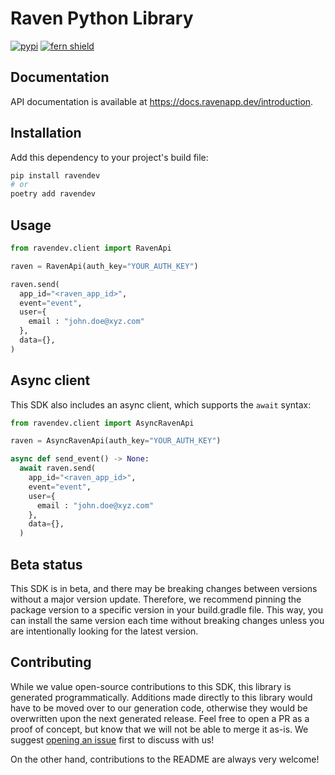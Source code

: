 # Raven Python Library

[![pypi](https://img.shields.io/pypi/v/ravendev.svg)](https://pypi.python.org/pypi/ravendev)
[![fern shield](https://img.shields.io/badge/%F0%9F%8C%BF-SDK%20generated%20by%20Fern-brightgreen)](https://github.com/fern-api/fern)


## Documentation

API documentation is available at <https://docs.ravenapp.dev/introduction>.

## Installation

Add this dependency to your project's build file:

```bash
pip install ravendev
# or
poetry add ravendev
```

## Usage

```python
from ravendev.client import RavenApi

raven = RavenApi(auth_key="YOUR_AUTH_KEY")

raven.send(
  app_id="<raven_app_id>",
  event="event",
  user={
    email : "john.doe@xyz.com"
  },
  data={},
)
```

## Async client

This SDK also includes an async client, which supports the `await` syntax:

```python
from ravendev.client import AsyncRavenApi

raven = AsyncRavenApi(auth_key="YOUR_AUTH_KEY")

async def send_event() -> None:
  await raven.send(
    app_id="<raven_app_id>",
    event="event",
    user={
      email : "john.doe@xyz.com"
    },
    data={},
  )
```

## Beta status

This SDK is in beta, and there may be breaking changes between versions without a major version update. Therefore, we recommend pinning the package version to a specific version in your build.gradle file. This way, you can install the same version each time without breaking changes unless you are intentionally looking for the latest version.

## Contributing

While we value open-source contributions to this SDK, this library is generated programmatically. Additions made directly to this library would have to be moved over to our generation code, otherwise they would be overwritten upon the next generated release. Feel free to open a PR as a proof of concept, but know that we will not be able to merge it as-is. We suggest [opening an issue](https://github.com/ravenappdev/raven-java) first to discuss with us!

On the other hand, contributions to the README are always very welcome!
